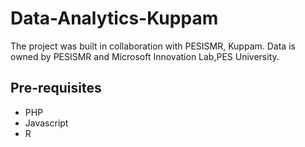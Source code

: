 # Data-Analytics-Kuppam

The project was built in collaboration with PESISMR, Kuppam. Data is owned by PESISMR and Microsoft Innovation Lab,PES University.

## Pre-requisites
* PHP
* Javascript
* R
